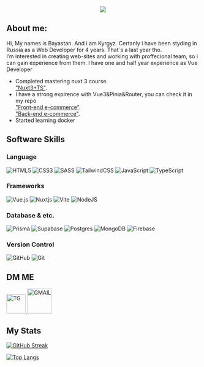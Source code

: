 <div id="header" align="center">
  <img src="https://res.cloudinary.com/dibgzcjci/image/upload/v1679063279/github/Beige_Black_Geometric_Technology_LinkedIn_Banner_gjew6w.png"/>
</div>


<h2>About me:</h2>

  Hi, My names is Bayastan. And i am Kyrgyz. Certanly i have been styding in Russia as a Web Developer for 4 years. That`s a last year tho. <br />
  I’m interested in creating web-sites and working with proffecional team, so i can gain experience from them. I have one and half year experience as Vue Developer <br />
* Completed mastering nuxt 3 course. <br /> 
<a href='https://github.com/Tonight11/Pet-Project-Nuxt-3'>"Nuxt3+TS"</a>. <br /> 
* I have a strong expirence with Vue3&Pinia&Router, you can check it in my repo <br /> 
<a href='https://github.com/Tonight11/full-stack-e-commerce-frontend'>"Front-end e-commerce"</a>. <br />
<a href='https://github.com/Tonight11/full-stack-e-commerce-backend'>"Back-end e-commerce"</a>. <br />
* Started learning docker


<h2>Software Skills</h2>

<h3>Language</h3>

![HTML5](https://img.shields.io/badge/html5-%23E34F26.svg?style=for-the-badge&logo=html5&logoColor=white)
![CSS3](https://img.shields.io/badge/css3-%231572B6.svg?style=for-the-badge&logo=css3&logoColor=white)
![SASS](https://img.shields.io/badge/SASS-hotpink.svg?style=for-the-badge&logo=SASS&logoColor=white)
![TailwindCSS](https://img.shields.io/badge/tailwindcss-%2338B2AC.svg?style=for-the-badge&logo=tailwind-css&logoColor=white)
![JavaScript](https://img.shields.io/badge/javascript-%23323330.svg?style=for-the-badge&logo=javascript&logoColor=%23F7DF1E)
![TypeScript](https://img.shields.io/badge/typescript-%23007ACC.svg?style=for-the-badge&logo=typescript&logoColor=white)

<h3>Frameworks</h3>

![Vue.js](https://img.shields.io/badge/vuejs-%2335495e.svg?style=for-the-badge&logo=vuedotjs&logoColor=%234FC08D)
![Nuxtjs](https://img.shields.io/badge/Nuxt-002E3B?style=for-the-badge&logo=nuxtdotjs&logoColor=#00DC82)
![Vite](https://img.shields.io/badge/vite-%23646CFF.svg?style=for-the-badge&logo=vite&logoColor=white)
![NodeJS](https://img.shields.io/badge/node.js-6DA55F?style=for-the-badge&logo=node.js&logoColor=white)

<h3>Database & etc.</h3>

![Prisma](https://img.shields.io/badge/Prisma-3982CE?style=for-the-badge&logo=Prisma&logoColor=white)
![Supabase](https://img.shields.io/badge/Supabase-3ECF8E?style=for-the-badge&logo=supabase&logoColor=white)
![Postgres](https://img.shields.io/badge/postgres-%23316192.svg?style=for-the-badge&logo=postgresql&logoColor=white)
![MongoDB](https://img.shields.io/badge/MongoDB-%234ea94b.svg?style=for-the-badge&logo=mongodb&logoColor=white)
![Firebase](https://img.shields.io/badge/Firebase-039BE5?style=for-the-badge&logo=Firebase&logoColor=white)

<h3>Version Control</h3>

![GitHub](https://img.shields.io/badge/github-%23121011.svg?style=for-the-badge&logo=github&logoColor=white)
![Git](https://img.shields.io/badge/git-%23F05033.svg?style=for-the-badge&logo=git&logoColor=white)

<h2>DM ME</h2>

<p dir="auto">
  <a href='https://t.me/bayas1232' target='_blank'>
    <img src="https://cdn.worldvectorlogo.com/logos/telegram.svg" alt="TG" style="max-width: 100%; width: 50px;">
  </a>
  <a href='mailto:godofspeedman@gmail.com' target='_blank'>
    <img src="https://cdn.worldvectorlogo.com/logos/gmail-icon.svg" alt="GMAIL" style="max-width: 100%; width: 65px;">
  </a>
</p>


<h2>My Stats</h2>

[![GitHub Streak](http://github-readme-streak-stats.herokuapp.com?user=Tonight11&theme=dark&background=000000)](https://git.io/streak-stats)

[![Top Langs](https://github-readme-stats.vercel.app/api/top-langs/?username=Tonight11&layout=compact)](https://github.com/anuraghazra/github-readme-stats)
